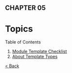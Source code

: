 ## CHAPTER 05

# Topics

Table of Contents

1. [Module Template Checklist](01_Module_Template_Checklist.nd)
2. [About Template Types](02_About_Template_Types.md)



[< Back](../index.md)